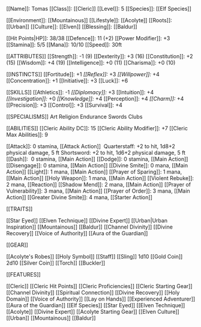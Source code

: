 [[Name]]: Tomas
[[Class]]: [[Cleric]]
[[Level]]: 5
[[Species]]: [[Elf Species]]

[[Environment]]: [[Mountainous]]
[[Lifestyle]]: [[Acolyte]]
[[Roots]]: [[Urban]]
[[Culture]]: [[Elven]]
[[Blessing]]: [[Baldur]]

[[Hit Points|HP]]: 38/38
[[Defence]]: 11 (+2) 
[[Power Modifier]]: +3
[[Stamina]]: 5/5
[[Mana]]: 10/10
[[Speed]]: 30ft

[[ATTRIBUTES]]
[[Strength]]: -1 (9)
[[Dexterity]]: +3 (16)
[[Constitution]]: +2 (15)
[[Wisdom]]: +4 (19)
[[Intelligence]]: +0 (11)
[[Charisma]]: +0 (10)

[[INSTINCTS]]
[[Fortitude]]: +1
*[[Reflex]]:* +3
*[[Willpower]]:* +4
[[Concentration]]: +1
[[Initiative]]: +3
[[Luck]]: +6

[[SKILLS]]
[[Athletics]]: -1
*[[Diplomacy]]:* +3
[[Intuition]]: +4
*[[Investigation]]:* +0
*[[Knowledge]]:* +4
[[Perception]]: +4
*[[Charm]]:* +4
[[Precision]]: +3
[[Control]]: +3
[[Survival]]: +4

[[SPECIALISMS]]
Art
Religion
Endurance
Swords
Clubs

[[ABILITIES]]
[[Cleric Ability DC]]: 15
[[Cleric Ability Modifier]]: +7
[[Cleric Max Abilities]]: 9

[[Attack]]: 0 stamina, [[Attack Action]] 
	Quarterstaff: +2 to hit, 1d8+2 physical damage, 5 ft
	Shortsword: +2 to hit, 1d6+2 physical damage, 5 ft
[[Dash]]:  0 stamina, [[Main Action]]
[[Dodge]]: 0 stamina, [[Main Action]]
[[Disengage]]: 0 stamina, [[Main Action]]
[[Divine Smite]]: 0 mana, [[Main Action]]
[[Light]]: 1 mana, [[Main Action]]
[[Prayer of Sparing]]: 1 mana, [[Main Action]]
[[Holy Weapon]]: 1 mana, [[Main Action]]
[[Violent Rebuke]]: 2 mana, [[Reaction]]
[[Shadow Mend]]: 2 mana, [[Main Action]]
[[Prayer of Vulnerability]]: 3 mana, [[Main Action]]
[[Prayer of Order]]: 3 mana, [[Main Action]]
[[Greater Divine Smite]]: 4 mana, [[Starter Action]]

[[TRAITS]]

[[Star Eyed]]
[[Elven Technique]]
[[Divine Expert]]
[[Urban|Urban Inspiration]]
[[Mountainous]]
[[Baldur]]
[[Channel Divinity]]
[[Divine Recovery]]
[[Voice of Authority]]
[[Aura of the Guardian]]


[[GEAR]]

[[Acolyte's Robes]]
[[Holy Symbol]]
[[Staff]]
[[Sling]]
1d10 [[Gold Coin]]
2d10 [[Silver Coin]]
[[Torch]]
[[Buckler]]

[[FEATURES]]

[[Cleric]]
	[[Cleric Hit Points]]
	[[Cleric Proficiencies]]
	[[Cleric Starting Gear]]
	[[Channel Divinity]]
	[[Spiritual Connection]]
	[[Divine Recovery]]
	[[Holy Domain]]
	[[Voice of Authority]]
	[[Lay on Hands]]
	[[Experienced Adventurer]]
	[[Aura of the Guardian]]
[[Elf Species]]
	[[Star Eyed]]
	[[Elven Technique]]
[[Acolyte]]
	[[Divine Expert]]
	[[Acolyte Starting Gear]]
[[Elven Culture]]
[[Urban]]
[[Mountainous]]
[[Baldur]]